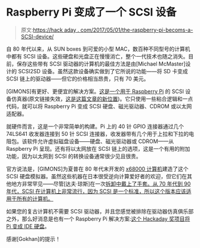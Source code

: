 # Raspberry Pi 变成了一个 SCSI 设备

> 原文:[https://hack aday . com/2017/05/01/the-raspberry-pi-becoms-a-SCSI-device/](https://hackaday.com/2017/05/01/the-raspberry-pi-becomes-a-scsi-device/)

自 80 年代以来，从 SUN boxes 到可爱的小型 MAC，数百种不同型号的计算机中都有 SCSI 设备。这些硬盘和光盘正在慢慢消亡，整个一代技术也随之消失。目前，保存这些带有 SCSI 驱动器的计算机的最佳方法是由[Michael McMaster]设计的 SCSI2SD 设备。虽然这款设备确实做到了它所说的功能——将 SD 卡变成 SCSI 链上的驱动器——但它的价格相当昂贵，只有 70 美元。

[GIMONS]有更好、更便宜的解决方案。[这是一个用于 Raspberry Pi](http://www.geocities.jp/kugimoto0715/rascsi/index.html) 的 SCSI 设备仿真器(原文链接失效，[这是这篇文章的新位置](http://retropc.net/gimons/rascsi/index.html))。它只使用一些粘合逻辑和一点代码，就可以将 Raspberry Pi 变成 SCSI 硬盘、磁光驱动器、CDROM 或以太网适配器。

就硬件而言，这是一个非常简单的构建。Pi 上的 40 针 GPIO 连接器通过几个 74LS641 收发器连接到 50 针 SCSI 连接器，收发器带有几个用于上拉和下拉的电阻包。该软件允许虚拟磁盘设备——硬盘、磁光驱动器或 CDROM——从 Raspberry Pi 呈现。还有将以太网放在 SCSI 链上的选项，这是一个有用的附加功能，因为以太网到 SCSI 的转换设备通常很少见且很贵。

官方说法是，[GIMONS]为夏普在 80 年代末开发的 [x68000 计算机](https://en.wikipedia.org/wiki/X68000)建造了这个 SCSI 硬盘模拟器。虽然这些机器在日本很受逆向计算爱好者的欢迎，但它们在其他地方非常罕见——尽管[达夫·琼斯]在一次[拆卸中戴上了手套。从 70 年代到 90 年代，SCSI 在计算机上非常流行，因为 SCSI 是一个标准，所以这个版本应该适用于所有的计算机。](https://www.youtube.com/watch?v=W40qGkp-mEU&feature=youtu.be&a)

如果您的复古计算机不需要 SCSI 驱动器，并且您感觉被排除在驱动器仿真俱乐部之外，那么好消息是也有一个 Raspberry Pi 解决方案:[这个 Hackaday 奖项目将 Pi 变成 IDE 硬盘](http://hackaday.com/2017/04/12/hackaday-prize-entry-real-hard-drives-in-the-raspberry-pi/)。

感谢[Gokhan]的提示！